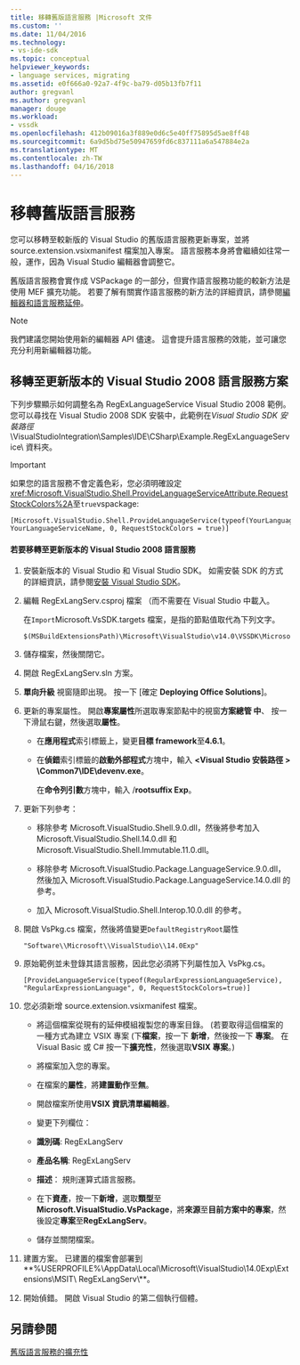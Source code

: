 ```yaml
---
title: 移轉舊版語言服務 |Microsoft 文件
ms.custom: ''
ms.date: 11/04/2016
ms.technology:
- vs-ide-sdk
ms.topic: conceptual
helpviewer_keywords:
- language services, migrating
ms.assetid: e0f666a0-92a7-4f9c-ba79-d05b13fb7f11
author: gregvanl
ms.author: gregvanl
manager: douge
ms.workload:
- vssdk
ms.openlocfilehash: 412b09016a3f889e0d6c5e40ff75895d5ae8ff48
ms.sourcegitcommit: 6a9d5bd75e50947659fd6c837111a6a547884e2a
ms.translationtype: MT
ms.contentlocale: zh-TW
ms.lasthandoff: 04/16/2018
---
```

# <a name="migrating-a-legacy-language-service"></a>移轉舊版語言服務
您可以移轉至較新版的 Visual Studio 的舊版語言服務更新專案，並將 source.extension.vsixmanifest 檔案加入專案。 語言服務本身將會繼續如往常一般，運作，因為 Visual Studio 編輯器會調整它。  
  
 舊版語言服務會實作成 VSPackage 的一部分，但實作語言服務功能的較新方法是使用 MEF 擴充功能。 若要了解有關實作語言服務的新方法的詳細資訊，請參閱[編輯器和語言服務延伸](../../extensibility/editor-and-language-service-extensions.md)。  
  
> [!NOTE]
>  我們建議您開始使用新的編輯器 API 儘速。 這會提升語言服務的效能，並可讓您充分利用新編輯器功能。  
  
## <a name="migrating-a-visual-studio-2008-language-service-solution-to-a-later-version"></a>移轉至更新版本的 Visual Studio 2008 語言服務方案  
 下列步驟顯示如何調整名為 RegExLanguageService Visual Studio 2008 範例。 您可以尋找在 Visual Studio 2008 SDK 安裝中，此範例在*Visual Studio SDK 安裝路徑*\VisualStudioIntegration\Samples\IDE\CSharp\Example.RegExLanguageService\ 資料夾。  
  
> [!IMPORTANT]
>  如果您的語言服務不會定義色彩，您必須明確設定<xref:Microsoft.VisualStudio.Shell.ProvideLanguageServiceAttribute.RequestStockColors%2A>至`true`vspackage:  
  
```  
[Microsoft.VisualStudio.Shell.ProvideLanguageService(typeof(YourLanguageService), YourLanguageServiceName, 0, RequestStockColors = true)]  
```  
  
#### <a name="to-migrate-a-visual-studio-2008-language-service-to-a-later-version"></a>若要移轉至更新版本的 Visual Studio 2008 語言服務  
  
1.  安裝新版本的 Visual Studio 和 Visual Studio SDK。 如需安裝 SDK 的方式的詳細資訊，請參閱[安裝 Visual Studio SDK](../../extensibility/installing-the-visual-studio-sdk.md)。  
  
2.  編輯 RegExLangServ.csproj 檔案 （而不需要在 Visual Studio 中載入。  
  
     在`Import`Microsoft.VsSDK.targets 檔案，是指的節點值取代為下列文字。  
  
    ```  
    $(MSBuildExtensionsPath)\Microsoft\VisualStudio\v14.0\VSSDK\Microsoft.VsSDK.targets  
    ```  
  
3.  儲存檔案，然後關閉它。  
  
4.  開啟 RegExLangServ.sln 方案。  
  
5.  **單向升級** 視窗隨即出現。 按一下 [確定 **Deploying Office Solutions**]。  
  
6.  更新的專案屬性。 開啟**專案屬性**所選取專案節點中的視窗**方案總管 中**、 按一下滑鼠右鍵，然後選取**屬性**。  
  
    -   在**應用程式**索引標籤上，變更**目標 framework**至**4.6.1**。  
  
    -   在**偵錯**索引標籤的**啟動外部程式**方塊中，輸入 **\<Visual Studio 安裝路徑 > \Common7\IDE\devenv.exe**。  
  
         在**命令列引數**方塊中，輸入 /**rootsuffix Exp**。  
  
7.  更新下列參考：  
  
    -   移除參考 Microsoft.VisualStudio.Shell.9.0.dll，然後將參考加入 Microsoft.VisualStudio.Shell.14.0.dll 和 Microsoft.VisualStudio.Shell.Immutable.11.0.dll。  
  
    -   移除參考 Microsoft.VisualStudio.Package.LanguageService.9.0.dll，然後加入 Microsoft.VisualStudio.Package.LanguageService.14.0.dll 的參考。  
  
    -   加入 Microsoft.VisualStudio.Shell.Interop.10.0.dll 的參考。  
  
8.  開啟 VsPkg.cs 檔案，然後將值變更`DefaultRegistryRoot`屬性  
  
    ```  
    "Software\\Microsoft\\VisualStudio\\14.0Exp"  
    ```  
  
9. 原始範例並未登錄其語言服務，因此您必須將下列屬性加入 VsPkg.cs。  
  
    ```  
    [ProvideLanguageService(typeof(RegularExpressionLanguageService), "RegularExpressionLanguage", 0, RequestStockColors=true)]  
    ```  
  
10. 您必須新增 source.extension.vsixmanifest 檔案。  
  
    -   將這個檔案從現有的延伸模組複製您的專案目錄。 (若要取得這個檔案的一種方式為建立 VSIX 專案 (下**檔案**，按一下 **新增**，然後按一下 **專案**。 在 Visual Basic 或 C# 按一下**擴充性**，然後選取**VSIX 專案**。)  
  
    -   將檔案加入您的專案。  
  
    -   在檔案的**屬性**，將**建置動作**至**無**。  
  
    -   開啟檔案所使用**VSIX 資訊清單編輯器**。  
  
    -   變更下列欄位：  
  
    -   **識別碼**: RegExLangServ  
  
    -   **產品名稱**: RegExLangServ  
  
    -   **描述**： 規則運算式語言服務。  
  
    -   在下**資產**，按一下**新增**，選取**類型**至**Microsoft.VisualStudio.VsPackage**，將**來源**至**目前方案中的專案**，然後設定**專案**至**RegExLangServ**。  
  
    -   儲存並關閉檔案。  
  
11. 建置方案。 已建置的檔案會部署到**%USERPROFILE%\AppData\Local\Microsoft\VisualStudio\14.0Exp\Extensions\MSIT\ RegExLangServ\\**。  
  
12. 開始偵錯。 開啟 Visual Studio 的第二個執行個體。  
  
## <a name="see-also"></a>另請參閱  
 [舊版語言服務的擴充性](../../extensibility/internals/legacy-language-service-extensibility.md)